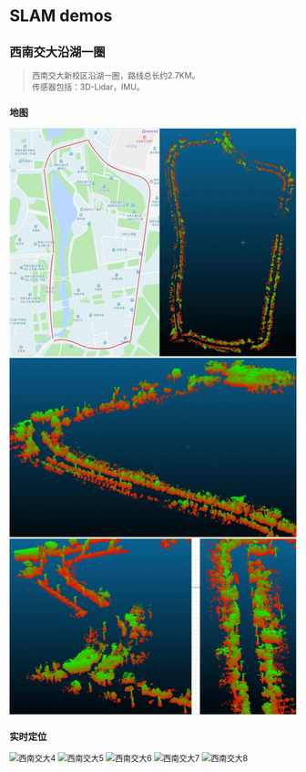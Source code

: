 # SLAM demos  
## 西南交大沿湖一圈  
  >西南交大新校区沿湖一圈，路线总长约2.7KM。  
  >传感器包括：3D-Lidar，IMU。
### 地图
![西南交大1](https://github.com/Willian-Cheng/SLAM/raw/master/image/baidu_and_pc.png)
![西南交大2](https://github.com/Willian-Cheng/SLAM/raw/master/image/pc1.png)
![西南交大3](https://github.com/Willian-Cheng/SLAM/raw/master/image/pc2.png)
### 实时定位
![西南交大4](https://github.com/Willian-Cheng/SLAM/raw/master/gif/1.gif)
![西南交大5](https://github.com/Willian-Cheng/SLAM/raw/master/gif/2.gif)
![西南交大6](https://github.com/Willian-Cheng/SLAM/raw/master/gif/3.gif)
![西南交大7](https://github.com/Willian-Cheng/SLAM/raw/master/gif/4.gif)
![西南交大8](https://github.com/Willian-Cheng/SLAM/raw/master/gif/5.gif)
